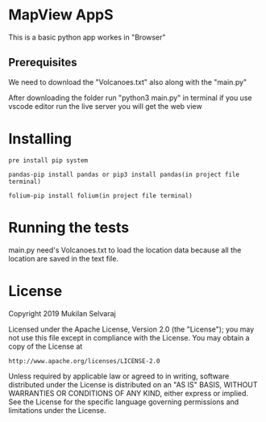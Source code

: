 # MapView AppS

This is a basic python app workes in "Browser"

## Prerequisites

We need to download the "Volcanoes.txt" also along with the "main.py"

After downloading the folder run "python3 main.py" in terminal if you use vscode editor run the live server you will get the web view 

# Installing

    pre install pip system 

    pandas-pip install pandas or pip3 install pandas(in project file terminal)

    folium-pip install folium(in project file terminal)

# Running the tests

main.py need's Volcanoes.txt to load the location data because all the location are saved in the text file.

# License

Copyright 2019 Mukilan Selvaraj

Licensed under the Apache License, Version 2.0 (the "License");
you may not use this file except in compliance with the License.
You may obtain a copy of the License at

    http://www.apache.org/licenses/LICENSE-2.0

Unless required by applicable law or agreed to in writing, software
distributed under the License is distributed on an "AS IS" BASIS,
WITHOUT WARRANTIES OR CONDITIONS OF ANY KIND, either express or implied.
See the License for the specific language governing permissions and
limitations under the License.